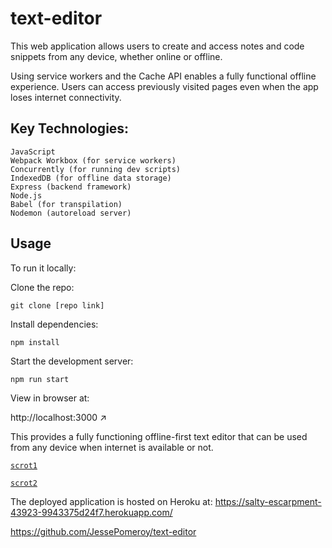 # text-editor
This web application allows users to create and access notes and code snippets from any device, whether online or offline.

Using service workers and the Cache API enables a fully functional offline experience. Users can access previously visited pages even when the app loses internet connectivity.

## Key Technologies:

    JavaScript
    Webpack Workbox (for service workers)
    Concurrently (for running dev scripts)
    IndexedDB (for offline data storage)
    Express (backend framework)
    Node.js
    Babel (for transpilation)
    Nodemon (autoreload server)

## Usage

To run it locally:

Clone the repo:

```git clone [repo link]```

Install dependencies:

```npm install```

Start the development server:

```npm run start```

View in browser at:

http://localhost:3000 ↗

This provides a fully functioning offline-first text editor that can be used from any device when internet is available or not.

[`scrot1`](https://github.com/JessePomeroy/text-editor/blob/main/assets/scrot1.png)

[`scrot2`](https://github.com/JessePomeroy/text-editor/blob/main/assets/scrot2.png)


The deployed application is hosted on Heroku at:
https://salty-escarpment-43923-9943375d24f7.herokuapp.com/

https://github.com/JessePomeroy/text-editor